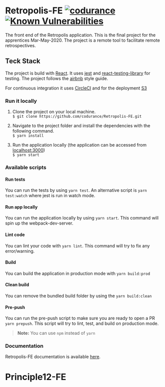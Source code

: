 # Retropolis-FE [![codurance](https://circleci.com/gh/codurance/Retropolis-FE.svg?style=shield)](https://github.com/codurance/Retropolis-FE) [![Known Vulnerabilities](https://snyk.io/test/github/codurance/Retropolis-FE/badge.svg?targetFile=package.json)](https://snyk.io/test/github/codurance/Retropolis-FE?targetFile=package.json)



The front end of the Retropolis application. This is the final project for the apprentices Mar-May-2020.
The project is a remote tool to facilitate remote retrospectives.

## Teck Stack

The project is build with [React](https://reactjs.org/). It uses [jest](https://jestjs.io/) and [react-testing-library](https://testing-library.com/docs/react-testing-library/intro) for testing. 
The project follows the [airbnb](https://github.com/airbnb/javascript) style guide.

For continuous integration it uses [CircleCI](https://circleci.com/) and for the deployment [S3](https://aws.amazon.com/s3/)

### Run it locally
 1) Clone the project on your local machine.  <br/>
                 `$ git clone https://github.com/codurance/Retropolis-FE.git`

 2) Navigate to the project folder and install the dependencies with the following command.  <br/>
                 `$ yarn install`
                 
 3) Run the application locally (the application can be accessed from [localhost:3000](http://localhost:3000/)) <br/>
                  `$ yarn start`


### Available scripts

#### Run tests
You can run the tests by using `yarn test`. An alternative script is `yarn test:watch` where jest is run in watch mode.

#### Run app locally
You can run the application locally by using `yarn start`. This command will spin up the webpack-dev-server.

#### Lint code
You can lint your code with `yarn lint`. This command will try to fix any error/warning.

#### Build
You can build the application in production mode with `yarn build:prod`

#### Clean build
You can remove the bundled build folder by using the `yarn build:clean`

#### Pre-push
You can run the pre-push script to make sure you are ready to open a PR  `yarn prepush`. This script will try to lint, test, and build on production mode.

> **Note:** You can use `npm` instead of `yarn`

### Documentation
Retropolis-FE documentation is available [here](https://github.com/codurance/Retropolis-FE/wiki).
# Principle12-FE

